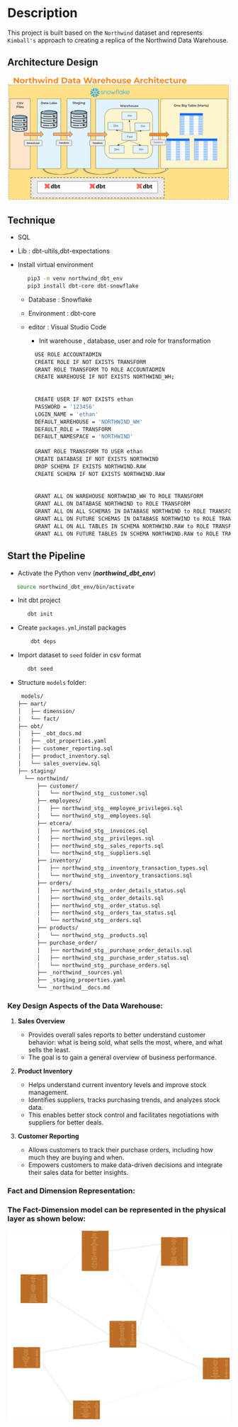 # Description

This project is built based on the `Northwind` dataset and represents `Kimball's` approach to creating a replica of the Northwind Data Warehouse.

## Architecture Design

![Input Schema](assets/architecture_v1.png)

## Technique

- SQL
- Lib : dbt-ultils,dbt-expectations
- Install virtual environment

  ```bash
     pip3 -m venv northwind_dbt_env
     pip3 install dbt-core dbt-snowflake
  ```

  - Database : Snowflake
  - Environment : dbt-core
  - editor : Visual Studio Code

    - Init warehouse , database, user and role for transformation

    ```bash
      USE ROLE ACCOUNTADMIN
      CREATE ROLE IF NOT EXISTS TRANSFORM
      GRANT ROLE TRANSFORM TO ROLE ACCOUNTADMIN
      CREATE WAREHOUSE IF NOT EXISTS NORTHWIND_WH;


      CREATE USER IF NOT EXISTS ethan
      PASSWORD = '123456'
      LOGIN_NAME = 'ethan'
      DEFAULT_WAREHOUSE = 'NORTHWIND_WH'
      DEFAULT_ROLE = TRANSFORM
      DEFAULT_NAMESPACE = 'NORTHWIND'

      GRANT ROLE TRANSFORM TO USER ethan
      CREATE DATABASE IF NOT EXISTS NORTHWIND
      DROP SCHEMA IF EXISTS NORTHWIND.RAW
      CREATE SCHEMA IF NOT EXISTS NORTHWIND.RAW


      GRANT ALL ON WAREHOUSE NORTHWIND_WH TO ROLE TRANSFORM
      GRANT ALL ON DATABASE NORTHWIND to ROLE TRANSFORM
      GRANT ALL ON ALL SCHEMAS IN DATABASE NORTHWIND to ROLE TRANSFORM
      GRANT ALL ON FUTURE SCHEMAS IN DATABASE NORTHWIND to ROLE TRANSFORM
      GRANT ALL ON ALL TABLES IN SCHEMA NORTHWIND.RAW to ROLE TRANSFORM
      GRANT ALL ON FUTURE TABLES IN SCHEMA NORTHWIND.RAW to ROLE TRANSFORM

    ```

## Start the Pipeline

- Activate the Python venv (**_northwind_dbt_env_**)

```bash
   source northwind_dbt_env/bin/activate
```

- Init dbt project
  ```bash
     dbt init
  ```
- Create `packages.yml`,install packages
  ```bash
      dbt deps
  ```
- Import dataset to `seed` folder in csv format
  ```bash
     dbt seed
  ```
- Structure `models` folder:

  ```bash
   models/
  ├── mart/
  │   ├── dimension/
  │   └── fact/
  ├── obt/
  │   ├── _obt_docs.md
  │   ├── _obt_properties.yaml
  │   ├── customer_reporting.sql
  │   ├── product_inventory.sql
  │   └── sales_overview.sql
  ├── staging/
    └── northwind/
        ├── customer/
        │   └── northwind_stg__customer.sql
        ├── employees/
        │   ├── northwind_stg__employee_privileges.sql
        │   └── northwind_stg__employees.sql
        ├── etcera/
        │   ├── northwind_stg__invoices.sql
        │   ├── northwind_stg__privileges.sql
        │   ├── northwind_stg__sales_reports.sql
        │   └── northwind_stg__suppliers.sql
        ├── inventory/
        │   ├── northwind_stg__inventory_transaction_types.sql
        │   └── northwind_stg__inventory_transactions.sql
        ├── orders/
        │   ├── northwind_stg__order_details_status.sql
        │   ├── northwind_stg__order_details.sql
        │   ├── northwind_stg__order_status.sql
        │   ├── northwind_stg__orders_tax_status.sql
        │   └── northwind_stg__orders.sql
        ├── products/
        │   └── northwind_stg__products.sql
        ├── purchase_order/
        │   ├── northwind_stg__purchase_order_details.sql
        │   ├── northwind_stg__purchase_order_status.sql
        │   └── northwind_stg__purchase_orders.sql
        ├── _northwind__sources.yml
        ├── _staging_properties.yaml
        └── _northwind__docs.md

  ```

### Key Design Aspects of the Data Warehouse:

1. **Sales Overview**

   - Provides overall sales reports to better understand customer behavior: what is being sold, what sells the most, where, and what sells the least.
   - The goal is to gain a general overview of business performance.

2. **Product Inventory**

   - Helps understand current inventory levels and improve stock management.
   - Identifies suppliers, tracks purchasing trends, and analyzes stock data.
   - This enables better stock control and facilitates negotiations with suppliers for better deals.

3. **Customer Reporting**
   - Allows customers to track their purchase orders, including how much they are buying and when.
   - Empowers customers to make data-driven decisions and integrate their sales data for better insights.

### Fact and Dimension Representation:

### The Fact-Dimension model can be represented in the physical layer as shown below:

![Fact-Dimension Model](assets/northwind_physical.png)
